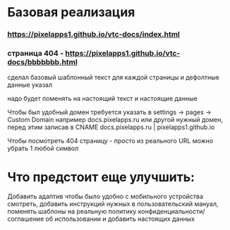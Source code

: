 ﻿# Базовая реализация

### https://pixelapps1.github.io/vtc-docs/index.html
### страница 404 - https://pixelapps1.github.io/vtc-docs/bbbbbbb.html

сделал базовый шаблонный текст для каждой страницы и дефолтные данные указал

надо будет поменять на настоящий текст и настоящие данные

Чтобы был удобный домен требуется указать в settings -> pages -> Custom Domain например docs.pixelapps.ru или другой нужный домен, перед этим записав в CNAME docs.pixelapps.ru | pixelapps1.github.io

Чтобы посмотреть 404 страницу - просто из реального URL можно убрать 1 любой символ

# Что предстоит еще улучшить:

Добавить адаптив чтобы было удобно с мобильного устройства смотреть, добавить инструкций нужных в пользовательский мануал, поменять шаблоны на реальную политику конфиденциальности/соглашение об использовании и добавить настоящих данных
